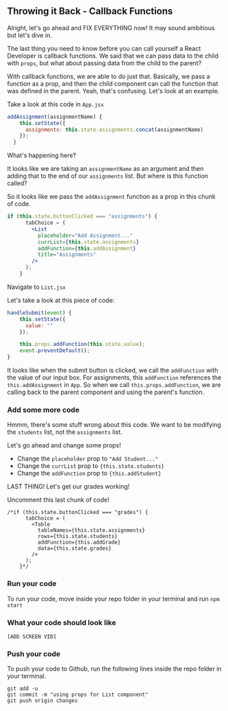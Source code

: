 ## Throwing it Back - Callback Functions

Alright, let's go ahead and FIX EVERYTHING now! It may sound ambitious but let's dive in.

The last thing you need to know before you can call yourself a React Developer is callback functions.  We said that we can pass data to the child with `props`, but what about passing data from the child to the parent? 

With callback functions, we are able to do just that. Basically, we pass a function as a prop, and then the child component can call the function that was defined in the parent. Yeah, that's confusing. Let's look at an example.

Take a look at this code in `App.jsx`
```jsx
addAssignment(assignmentName) {
    this.setState({
      assignments: this.state.assignments.concat(assignmentName)
    });
  }
```
What's happening here? 

It looks like we are taking an `assignmentName` as an argument and then adding that to the end of our `assignments` list. But where is this function called?

So it looks like we pass the `addAssignment` function as a prop in this chunk of code.

```jsx
if (this.state.buttonClicked === "assignments") {
      tabChoice = (
        <List
          placeholder="Add Assignment..."
          currList={this.state.assignments}
          addFunction={this.addAssignment}
          title="Assignments"
        />
      );
    }
```

Navigate to `List.jsx`

Let's take a look at this piece of code:

```jsx
handleSubmit(event) {
    this.setState({
      value: ""
    });

    this.props.addFunction(this.state.value);
    event.preventDefault();
}
```

It looks like when the submit button is clicked, we call the `addFunction` with the value of our input box. For assignments, this `addFunction` references the `this.addAssignment` in `App`. So when we call `this.props.addFunction`, we are calling back to the parent component and using the parent's function. 



### Add some more code

Hmmm, there's some stuff wrong about this code. We want to be modifying the `students` list, not the `assignments` list. 

Let's go ahead and change some props!

- Change the `placeholder` prop to `"Add Student..."`
- Change the `currList` prop to `{this.state.students}`
- Change the `addFunction` prop to `{this.addStudent}`

LAST THING! Let's get our grades working!

Uncomment this last chunk of code!
```
/*if (this.state.buttonClicked === "grades") {
      tabChoice = (
        <Table
          tableNames={this.state.assignments}
          rows={this.state.students}
          addFunction={this.addGrade}
          data={this.state.grades}
        />
      );
    }*/
```

### Run your code
To run your code, move inside your repo folder in your terminal and run `npm start`

### What your code should look like

`[ADD SCREEN VID]`

### Push your code
To push your code to Github, run the following lines inside the repo folder in your terminal.

```
git add -u
git commit -m "using props for List component"
git push origin changes
```